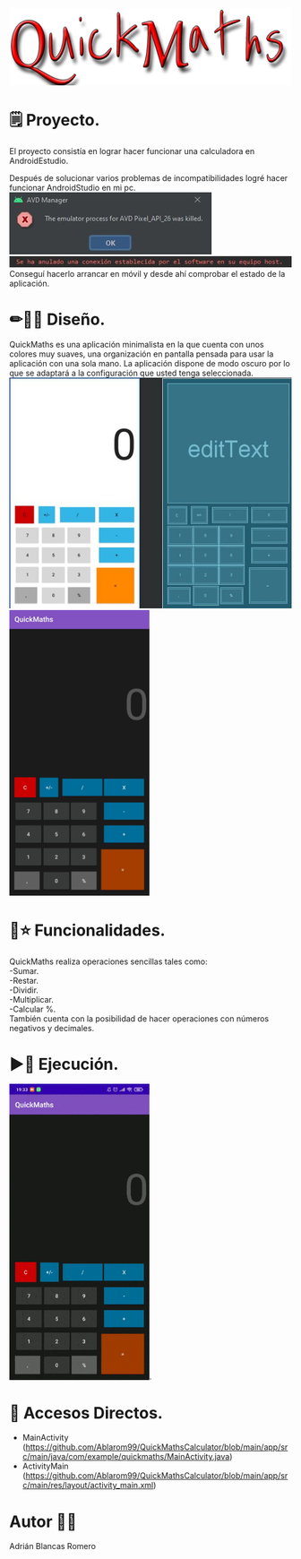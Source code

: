 <p align="center">
  <img src="https://github.com/Ablarom99/QuickMathsCalculator/blob/main/recursos/QuickMaths.png">
</p>

# 🗒 Proyecto.
El proyecto consistía en lograr hacer funcionar una calculadora en AndroidEstudio.

Después de solucionar varios problemas de incompatibilidades logré hacer funcionar AndroidStudio en mi pc.
<img src="https://github.com/Ablarom99/QuickMathsCalculator/blob/main/recursos/error1.JPG">
<img src="https://github.com/Ablarom99/QuickMathsCalculator/blob/main/recursos/error2.JPG">
<br/>
Conseguí hacerlo arrancar en móvil y desde ahí comprobar el estado de la aplicación.
<br/>
# ✏✍🏿 Diseño.
QuickMaths es una aplicación minimalista en la que cuenta con unos colores muy suaves, una organización en pantalla pensada para usar la aplicación con una sola mano.
La aplicación dispone de modo oscuro por lo que se adaptará a la configuración que usted tenga seleccionada.
<br/>
<img src="https://github.com/Ablarom99/QuickMathsCalculator/blob/main/recursos/disenho.JPG" >
<img src="https://github.com/Ablarom99/QuickMathsCalculator/blob/main/recursos/calculadora.jpg" alt="drawing" width="250">
# 🧨⭐ Funcionalidades.
QuickMaths realiza operaciones sencillas tales como:
<br/>
-Sumar.
<br/>
-Restar.
<br/>
-Dividir.
<br/>
-Multiplicar.
<br/>
-Calcular %.
<br/>
También cuenta con la posibilidad de hacer operaciones con números negativos y decimales.
# ▶📲 Ejecución.
<img src="https://github.com/Ablarom99/QuickMathsCalculator/blob/main/recursos/calculadora.gif" width="250">.
# 🔁 Accesos Directos.
* MainActivity (https://github.com/Ablarom99/QuickMathsCalculator/blob/main/app/src/main/java/com/example/quickmaths/MainActivity.java)
* ActivityMain (https://github.com/Ablarom99/QuickMathsCalculator/blob/main/app/src/main/res/layout/activity_main.xml)

# Autor 💎🔥
Adrián Blancas Romero

